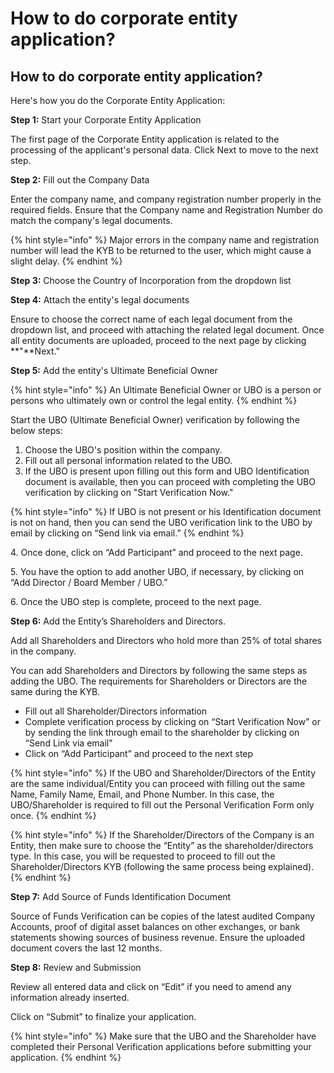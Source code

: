# How to do corporate entity application?

## How to do corporate entity application?

Here's how you do the Corporate Entity Application:&#x20;

**Step 1:** Start your Corporate Entity Application

The first page of the Corporate Entity application is related to the processing of the applicant's personal data. Click Next to move to the next step.

**Step 2:** Fill out the Company Data&#x20;

Enter the company name, and company registration number properly in the required fields. Ensure that the Company name and Registration Number do match the company's legal documents.&#x20;

{% hint style="info" %}
Major errors in the company name and registration number will lead the KYB to be returned to the user, which might cause a slight delay.
{% endhint %}

**Step 3:** Choose the Country of Incorporation from the dropdown list&#x20;

**Step 4:** Attach the entity's legal documents

Ensure to choose the correct name of each legal document from the dropdown list, and proceed with attaching the related legal document. Once all entity documents are uploaded, proceed to the next page by clicking **"**Next."

**Step 5:** Add the entity's Ultimate Beneficial Owner&#x20;

{% hint style="info" %}
An Ultimate Beneficial Owner or UBO is a person or persons who ultimately own or control the legal entity.
{% endhint %}

Start the UBO (Ultimate Beneficial Owner) verification by following the below steps:

1. Choose the UBO's position within the company.&#x20;
2. Fill out all personal information related to the UBO.&#x20;
3. If the UBO is present upon filling out this form and UBO Identification document is available, then you can proceed with completing the UBO verification by clicking on "Start Verification Now."&#x20;

{% hint style="info" %}
If UBO is not present or his Identification document is not on hand, then you can send the UBO verification link to the UBO by email by clicking on “Send link via email.”
{% endhint %}

4\. Once done, click on “Add Participant” and proceed to the next page.

5\. You have the option to add another UBO, if necessary, by clicking on “Add Director / Board Member / UBO.”

6\. Once the UBO step is complete, proceed to the next page.

**Step 6:**  Add the Entity’s Shareholders and Directors.

Add all Shareholders and Directors who hold more than 25% of total shares in the company.

You can add Shareholders and Directors by following the same steps as adding the UBO. The requirements for Shareholders or Directors are the same during the KYB.

* Fill out all Shareholder/Directors information
* Complete verification process by clicking on “Start Verification Now” or by sending the link through email to the shareholder by clicking on “Send Link via email"
* Click on “Add Participant” and proceed to the next step

{% hint style="info" %}
If the UBO and Shareholder/Directors of the Entity are the same individual/Entity you can proceed with filling out the same Name, Family Name, Email, and Phone Number. In this case, the UBO/Shareholder is required to fill out the Personal Verification Form only once.
{% endhint %}

{% hint style="info" %}
If the Shareholder/Directors of the Company is an Entity, then make sure to choose the “Entity” as the shareholder/directors type. In this case, you will be requested to proceed to fill out the Shareholder/Directors KYB (following the same process being explained).
{% endhint %}

**Step 7:** Add Source of Funds Identification Document

Source of Funds Verification can be copies of the latest audited Company Accounts, proof of digital asset balances on other exchanges, or bank statements showing sources of business revenue. Ensure the uploaded document covers the last 12 months.

**Step 8:** Review and Submission&#x20;

Review all entered data and click on “Edit” if you need to amend any information already inserted.

Click on “Submit” to finalize your application.

{% hint style="info" %}
Make sure that the UBO and the Shareholder have completed their Personal Verification applications before submitting your application.
{% endhint %}
